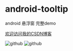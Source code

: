 android-tooltip
===============

android 悬浮窗 完整demo


[欢迎访问我的CSDN博客](http://blog.csdn.net/zz7zz7zz)<br/>


![github](http://img.blog.csdn.net/20131025100023937 "附图一") ![github](http://img.blog.csdn.net/20131025100037375 "附图二")  


